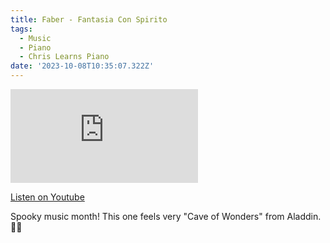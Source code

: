 ```yaml
---
title: Faber - Fantasia Con Spirito
tags:
  - Music
  - Piano
  - Chris Learns Piano
date: '2023-10-08T10:35:07.322Z'
---
```


<iframe src="https://www.youtube-nocookie.com/embed/uu79X3qCDro?modestbranding=1&showinfo=0&rel=0" title="YouTube video player" frameborder="0" allow="accelerometer; autoplay; encrypted-media; gyroscope; picture-in-picture;" allowfullscreen className="youtube_video"></iframe>

[Listen on Youtube](https://youtu.be/uu79X3qCDro)

Spooky music month! This one feels very "Cave of Wonders" from Aladdin. 🧞‍♂️
